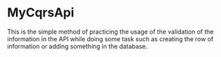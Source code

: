 # MyCqrsApi

This is the simple method of practicing the usage of the validation of the information in the API while doing some task such as creating the row of information or adding something in the database.
